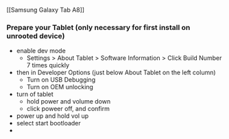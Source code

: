 [[Samsung Galaxy Tab A8]]


### Prepare your Tablet (only necessary for first install on unrooted device)​
- enable dev mode
	- Settings > About Tablet > Software Information > Click Build Number 7 times quickly
- then in Developer Options (just below About Tablet on the left column)
	- Turn on USB Debugging
	- Turn on OEM unlocking
- turn of tablet
	- hold power and volume down 
	- click poweer off, and confirm
- power up and hold vol up
- select start bootloader
- 